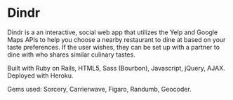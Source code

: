 # Dindr

Dindr is a an interactive, social web app that utilizes the Yelp and Google Maps APIs to help you choose a nearby restaurant to dine at based on your taste preferences. If the user wishes, they can be set up with a partner to dine with who shares similar culinary tastes.

Built with Ruby on Rails, HTML5, Sass (Bourbon), Javascript, jQuery, AJAX. Deployed with Heroku.

Gems used: Sorcery, Carrierwave, Figaro, Randumb, Geocoder.
